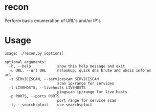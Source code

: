 recon
=====

Perform basic enumeration of URL's and/or IP's

Usage
=====

	usage: ./recon.py [options]

	optional arguments:
	  -h, --help            show this help message and exit
	  -u URL, --url URL     nslookup, quick dns brute and whois info on url
	  -s SERVICESCAN, --servicescan SERVICESCAN
	                        scan ip/range for services
	  -l LIVEHOSTS, --livehosts LIVEHOSTS
	                        pingscan ip/range for live hosts
	  -p PORTS, --ports PORTS
	                        port range for service scan
	  -t, --searchsploit    use searchsploit
